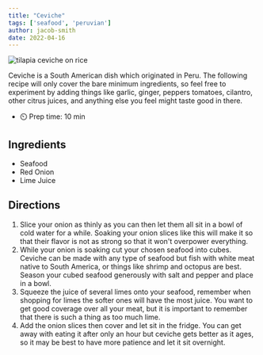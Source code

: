```yaml
---
title: "Ceviche"
tags: ['seafood', 'peruvian']
author: jacob-smith
date: 2022-04-16
---
```


![tilapia ceviche on rice](/pix/ceviche.webp)

Ceviche is a South American dish which originated in Peru. The following recipe will only cover
the bare minimum ingredients, so feel free to experiment by adding things like garlic, ginger, peppers
tomatoes, cilantro, other citrus juices, and anything else you feel might taste good in there.

- ⏲️ Prep time: 10 min

## Ingredients

- Seafood
- Red Onion
- Lime Juice

## Directions

1. Slice your onion as thinly as you can then let them all sit in a
   bowl of cold water for a while. Soaking your onion slices like this
   will make it so that their flavor is not as strong so that it won't
   overpower everything.
2. While your onion is soaking cut your chosen seafood into cubes.
   Ceviche can be made with any type of seafood but fish with white
   meat native to South America, or things like shrimp and octopus are best. Season your cubed seafood generously with
   salt
   and pepper and place in a bowl.
3. Squeeze the juice of several limes onto your seafood, remember when
   shopping for limes the softer ones will have the most juice. You
   want to get good coverage over all your meat, but it is important to
   remember that there is such a thing as too much lime.
4. Add the onion slices then cover and let sit in the fridge. You can
   get away with eating it after only an hour but ceviche gets better
   as it ages, so it may be best to have more patience and let it sit
   overnight.

